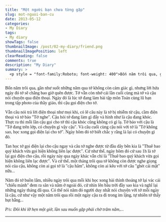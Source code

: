 ```yaml
---
title: "Một người bạn chưa từng gặp"
slug: mot-nguoi-ban-cu
date: 2013-05-12
categories:
- My Diary
tags:
- My diary
showTags: false
thumbnailImage: /post/02-my-diary/friend.png
thumbnailImagePosition: left
clearReading: false	
comments: true
description: "My Diary"
summary: >
  <p style = "font-family:Roboto; font-weight: 400">Bốn năm trôi qua, gần như suốt những năm qua tớ không còn cảm giác gì, nhưng lời hứa ngày đó tớ sẽ chẳng bao giờ quên được. Tớ vẫn còn nhớ cái lần cuối cùng mà tớ và cậu nói chuyện qua điện thoại...</p>
---
```


<p style = "font-family:Lora; font-weight: 400">Bốn năm trôi qua, gần như suốt những năm qua tớ không còn cảm giác gì, nhưng lời hứa ngày đó tớ sẽ chẳng bao giờ quên được. Tớ vẫn còn nhớ cái lần cuối cùng mà tớ và cậu nói chuyện qua điện thoại. Ngày đó là lúc tớ đang làm bài tập môn Toán cùng lũ bạn trong tập photo của thầy giáo, thì cậu gọi điện cho tớ. </p>

<p style = "font-family:Lora; font-weight: 400">Vẫn câu nói trả lời điện thoại như mọi khi, có lẽ câu này là tớ bị nhiễm từ cậu, cầm điện thoại và tớ bảo "Tớ nghe". Cậu hỏi tớ đang làm gì đấy và hình như là cậu đang khóc. Thực ra thì mỗi lần cậu gọi cho tớ thì cậu khóc cũng không có gì lạ. Tớ bảo với cậu là "Tớ đang trên lớp, có chuyện gì vậy cậu". Và câu cuối cùng cậu nói với tớ là "Tớ không sao, học xong gọi điện lại cho tớ". Ngày hôm đó tớ biết chắc y rằng là lại có chuyện gì đó.</p>

<p style = "font-family:Lora; font-weight: 400">Tan học tớ gọi điện lại cho cậu ngay và câu tớ nghe được từ đầu dây bên kia là "Thuê bao quý khách vừa gọi hiện không liên lạc được". Cứ như thế, ngày hôm đó cứ sau 1h là tớ lại gọi điện cho cậu, rồi ngày này qua ngày khác vẫn chỉ là "Thuê bao quý khách vừa gọi hiện không liên lạc được". Và cứ thế, một tháng trôi qua tớ không còn được nghe giọng nói của cậu, không còn ai gọi tớ là "cậu hâm", không còn ai kêu với tớ câu "ghét cái mặt" nữa...</p>

<p style = "font-family:Lora; font-weight: 400">Năm đó tớ buồn lắm, nhiều ngày trôi qua mỗi khi học xong bài thỉnh thoảng tớ lại vác cái "chiếu mành" đem ra sân và nằm ở ngoài đó, cứ nhìn lên bầu trời đầy sao kia và nghĩ lại những ngày tháng đã qua. Có thể nói năm đó người duy nhất nói chuyện với tớ mỗi ngày là cậu, cứ như vậy một năm trôi qua rồi một ngày cậu ra đi trong im lặng, tự nhiên tớ thấy hụt hẫng...</p>

<p style = "font-family:Lora; font-weight: 400"><i>P/s: Đôi khi lỡ hẹn một giờ, lần sau muốn gặp phải chờ trăm năm,...</i></p>

---

